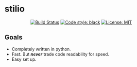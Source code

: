 # stilio
<p align="center">
    <a href="https://travis-ci.org/seik/stilio"><img alt="Build Status" src="https://img.shields.io/travis/seik/stilio.svg"></a>
    <a href="https://github.com/ambv/black"><img alt="Code style: black" src="https://img.shields.io/badge/code_style-black-000000.svg"></a>
    <a href="https://github.com/seik/stilio/blob/master/LICENSE"><img alt="License: MIT" src="https://img.shields.io/github/license/seik/stilio.svg"></a>
</p>



## Goals

- Completely written in python.
- Fast. But __*never*__ trade code readability for speed.
- Easy set up.